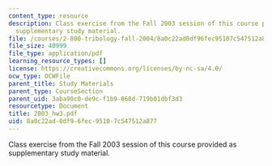 ```yaml
---
content_type: resource
description: Class exercise from the Fall 2003 session of this course provided as
  supplementary study material.
file: /courses/2-800-tribology-fall-2004/8a0c22ad0df96fec95107c547512a877_2003_hw3.pdf
file_size: 40999
file_type: application/pdf
learning_resource_types: []
license: https://creativecommons.org/licenses/by-nc-sa/4.0/
ocw_type: OCWFile
parent_title: Study Materials
parent_type: CourseSection
parent_uid: 3aba90c0-de9c-f1b9-868d-719b01dbf3d3
resourcetype: Document
title: 2003_hw3.pdf
uid: 8a0c22ad-0df9-6fec-9510-7c547512a877
---
```

Class exercise from the Fall 2003 session of this course provided as supplementary study material.